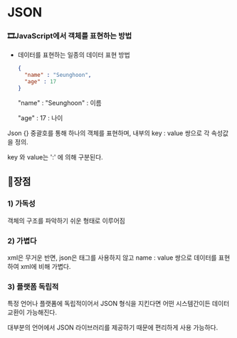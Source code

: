 # <b>JSON</b>

### <b>🎞JavaScript에서 객체를 표현하는 방법</b>

- 데이터를 표현하는 일종의 데이터 표현 방법

  ```json
  {
  	"name" : "Seunghoon",
  	"age" : 17
  }
  ```

  "name" : "Seunghoon" : 이름

  "age" : 17 : 나이



Json {} 중괄호를 통해 하나의 객체를 표현하며, 내부의 key : value 쌍으로 각 속성값을 정의.

key 와 value는 ':' 에 의해 구분된다.



## <b>🎪장점</b>

### <b>1) 가독성</b>

객체의 구조를 파악하기 쉬운 형태로 이루어짐



### <b>2) 가볍다</b>

xml은 무거운 반면, json은 태그를 사용하지 않고 name : value 쌍으로 데이터를 표현하여 xml에 비해 가볍다.



### <b>3) 플랫폼 독립적</b>

특정 언어나 플랫폼에 독립적이어서 JSON 형식을 지킨다면 어떤 시스템간이든 데이터 교환이 가능해진다.

대부분의 언어에서 JSON 라이브러리를 제공하기 때문에 편리하게 사용 가능하다.





